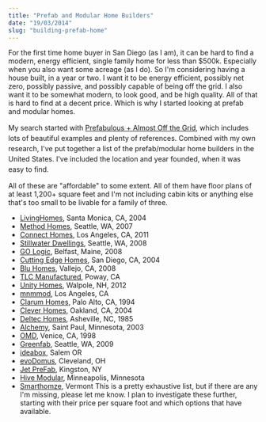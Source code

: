 ```yaml
---
title: "Prefab and Modular Home Builders"
date: "19/03/2014"
slug: "building-prefab-home"
---
```


For the first time home buyer in San Diego (as I am), it can be hard to find a modern, energy efficient, single family home for less than $500k. Especially when you also want some acreage (as I do). So I'm considering having a house built, in a year or two. I want it to be energy efficient, possibly net zero, possibly passive, and possibly capable of being off the grid. I also want it to be somewhat modern, to look good, and be high quality. All of that is hard to find at a decent price. Which is why I started looking at prefab and modular homes.

<span style="line-height: 1.5em;">My search started with </span>[Prefabulous + Almost Off the Grid](http://www.amazon.com/gp/product/1419703250/ref=as_li_ss_tl?ie=UTF8&camp=1789&creative=390957&creativeASIN=1419703250&linkCode=as2&tag=simpixelated-20), which includes lots of beautiful examples and plenty of references. <span style="line-height: 1.5em;">Combined with my own research, I've put together a list of the prefab/modular home builders in the United States. I've included the location and year founded, when it was easy to find.</span>

All of these are "affordable" to some extent. All of them have floor plans of at least 1,200+ square feet and I'm not including cabin kits or anything else that's too small to be livable for a family of three.

*   [LivingHomes](http://www.livinghomes.net), Santa Monica, CA, 2004
*   [Method Homes](http://methodhomes.net), Seattle, WA,  2007
*   [Connect Homes](http://www.connect-homes.com), Los Angeles, CA, 2011
*   [Stillwater Dwellings](https://stillwaterdwellings.com), Seattle, WA, 2008
*   [GO Logic](http://www.gologic.us), Belfast, Maine, 2008
*   [Cutting Edge Homes](http://www.gologic.us), San Diego, CA, 2004
*   [Blu Homes](http://www.gologic.us), Vallejo, CA, 2008
*   [TLC Manufactured](http://www.tlcmanufacturedhomes.com), Poway, CA
*   [Unity Homes](http://unityhomes.com), Walpole, NH, 2012
*   [mnmmod](http://unityhomes.com), Los Angeles, CA
*   [Clarum Homes](http://www.clarum.com), Palo Alto, CA, 1994
*   [Clever Homes](http://www.cleverhomes.net), Oakland, CA, 2004
*   [Deltec Homes](http://www.deltechomes.com), Asheville, NC, 1985
*   [Alchemy](http://www.weehouse.com), Saint Paul, Minnesota, 2003
*   [OMD](http://www.designmobile.com), Venice, CA, 1998
*   [Greenfab](http://www.greenfab.com), Seattle, WA, 2009
*   [ideabox](http://www.ideabox.us), Salem OR
*   [evoDomus](http://www.evodomus.com), Cleveland, OH
*   [Jet PreFab](http://jetprefab.com), Kingston, NY
*   [Hive Modular](http://www.hivemodular.com), Minneapolis, Minnesota
*   [Smarthomze](http://smarthomze.com/), Vermont
This is a pretty exhaustive list, but if there are any I'm missing, please let me know. I plan to investigate these further, starting with their price per square foot and which options that have available.
